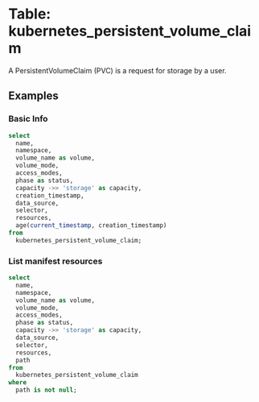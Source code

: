 # Table: kubernetes_persistent_volume_claim

A PersistentVolumeClaim (PVC) is a request for storage by a user.

## Examples

### Basic Info

```sql
select
  name,
  namespace,
  volume_name as volume,
  volume_mode,
  access_modes,
  phase as status,
  capacity ->> 'storage' as capacity,
  creation_timestamp,
  data_source,
  selector,
  resources,
  age(current_timestamp, creation_timestamp)
from
  kubernetes_persistent_volume_claim;
```

### List manifest resources

```sql
select
  name,
  namespace,
  volume_name as volume,
  volume_mode,
  access_modes,
  phase as status,
  capacity ->> 'storage' as capacity,
  data_source,
  selector,
  resources,
  path
from
  kubernetes_persistent_volume_claim
where
  path is not null;
```
